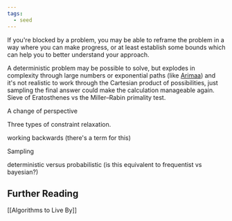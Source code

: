 ```yaml
---
tags:
  - seed
---
```

If you're blocked by a problem, you may be able to reframe the problem in a way where you can make progress, or at least establish some bounds which can help you to better understand your approach.

A deterministic problem may be possible to solve, but explodes in complexity through large numbers or exponential paths (like [Arimaa](https://en.wikipedia.org/wiki/Arimaa)) and it's not realistic to work through the Cartesian product of possibilities, just sampling the final answer could make the calculation manageable again. Sieve of Eratosthenes vs the Miller–Rabin primality test.

A change of perspective

Three types of constraint relaxation.

working backwards (there's a term for this)

Sampling

deterministic versus probabilistic (is this equivalent to frequentist vs bayesian?)

## Further Reading

[[Algorithms to Live By]]